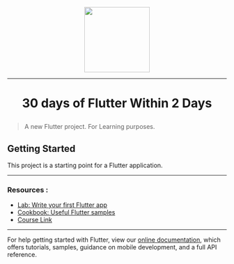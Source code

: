 <p align=center>
<image src = "./web/icons/Icon-192.png" width = 150 >
</p>

- - -

# <p align=center> 30 days of Flutter Within 2 Days </p>
> A new Flutter project. For Learning purposes.

## Getting Started

This project is a starting point for a Flutter application.

---

### Resources :
- [Lab: Write your first Flutter app](https://flutter.dev/docs/get-started/codelab)
- [Cookbook: Useful Flutter samples](https://flutter.dev/docs/cookbook)
- [Course Link](https://www.youtube.com/watch?v=j-LOab_PzzU)

- - -

For help getting started with Flutter, view our
[online documentation](https://flutter.dev/docs), which offers tutorials,
samples, guidance on mobile development, and a full API reference.
